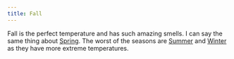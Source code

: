 ```yaml
---
title: Fall
---
```


Fall is the perfect temperature and has such amazing smells. I can say the same thing about [Spring](/blog/seasons/spring). The worst of the seasons are [Summer](/blog/seasons/Summer) and [Winter](/blog/seasons/Winter) as they have more extreme temperatures.